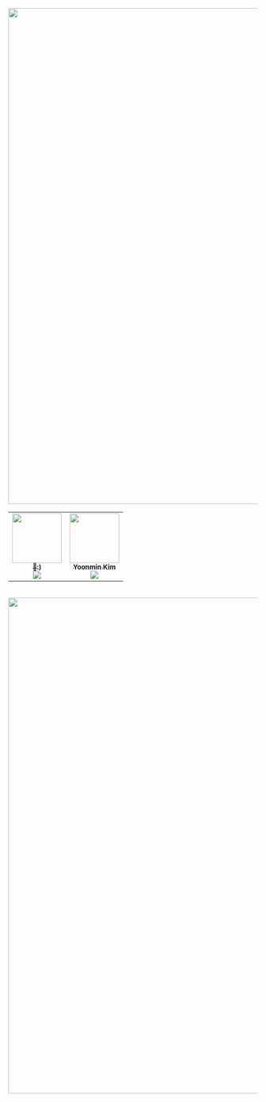 <div><img src="https://user-images.githubusercontent.com/116149736/200574871-cf4ba89d-73f1-461e-adb7-7dd300720fff.jpg" width="1000"/>

<div align=center>
<table>
<tr><td align="center"><a href="https://github.com/KIMUGEON"><img src="https://avatars.githubusercontent.com/u/55612264?v=4" width="100px;" alt=""/><br /><sub><b>👑:)</b><br><img src="http://mazassumnida.wtf/api/mini/generate_badge?boj=dnrjs8185" /></sub></a><br /></td><td align="center"><a href="https://github.com/yoon828"><img src="https://avatars.githubusercontent.com/u/64458685?v=4" width="100px;" alt=""/><br /><sub><b>Yoonmin Kim</b><br><img src="http://mazassumnida.wtf/api/mini/generate_badge?boj=yoon828990" /></sub></a><br /></td></table>
<br />

</div>
<div><img src="https://user-images.githubusercontent.com/116149736/200578139-c971c35c-12fb-4f41-a730-db93e0301797.jpg" width="1000"/>